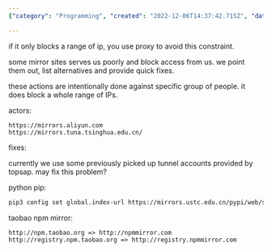 ```yaml
---
{"category": "Programming", "created": "2022-12-06T14:37:42.715Z", "date": "2022-12-06 14:37:42", "description": "Both comments address the issue of Taobao's npm mirror sites blocking specific IP ranges, leading to the need for proxies. They offer potential solutions such as using topsap or configuring pip with a new index URL.", "modified": "2022-12-08T17:55:31.307Z", "tags": ["Taobao", "npm mirror sites", "blocking IP ranges", "proxies", "topsap", "pip", "index URL"], "title": "mirror sites change"}

---
```


if it only blocks a range of ip, you use proxy to avoid this constraint.

some mirror sites serves us poorly and block access from us. we point them out, list alternatives and provide quick fixes.

these actions are intentionally done against specific group of people. it does block a whole range of IPs.

actors:

```
https://mirrors.aliyun.com
https://mirrors.tuna.tsinghua.edu.cn/

```

fixes:

currently we use some previously picked up tunnel accounts provided by topsap. may fix this problem?

python pip:

```bash
pip3 config set global.index-url https://mirrors.ustc.edu.cn/pypi/web/simple

```

taobao npm mirror:

```
http://npm.taobao.org => http://npmmirror.com
http://registry.npm.taobao.org => http://registry.npmmirror.com

```
